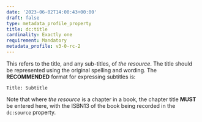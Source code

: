 ```yaml
---
date: '2023-06-02T14:00:43+00:00'
draft: false
type: metadata_profile_property
title: dc:title
cardinality: Exactly one
requirement: Mandatory
metadata_profile: v3-0-rc-2
---
```


This refers to the title, and any sub-titles, of *the resource*. The title should be represented using the original spelling and wording. The **RECOMMENDED** format for expressing subtitles is:

`Title: Subtitle`

Note that where *the resource* is a chapter in a book, the chapter title **MUST** be entered here, with the ISBN13 of the book being recorded in the `dc:source` property.
